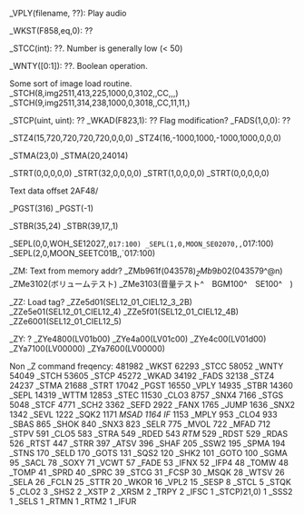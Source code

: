_VPLY(filename, ??): Play audio

_WKST(F858,eq,0): ??

_STCC(int): ??. Number is generally low (< 50)

_WNTY([0:1]): ??. Boolean operation.

Some sort of image load routine.
_STCH(8,img2511,413,225,1000,0,3102,,CC,,,)
_STCH(9,img2511,314,238,1000,0,3018,,CC,11,11,)

_STCP(uint, uint): ??
_WKAD(F823,1): ?? Flag modification?
_FADS(1,0,0): ??

_STZ4(15,720,720,720,720,0,0,0)
_STZ4(16,-1000,1000,-1000,1000,0,0,0)

_STMA(23,0)
_STMA(20,24014)

_STRT(0,0,0,0,0)
_STRT(32,0,0,0,0)
_STRT(1,0,0,0,0)
_STRT(0,0,0,0,0)

Text data offset
2AF48/

_PGST(316)
_PGST(-1)

_STBR(35,24)
_STBR(39,17,,1)

_SEPL(0,0,WOH_SE12027,,`017:100)
_SEPL(1,0,MOON_SE02070,,`017:100)
_SEPL(2,0,MOON_SEETC01B,,`017:100)

_ZM: Text from memory addr?
_ZMb961f($043578)
_ZMb9b02($043579^@n)
_ZMe3102(ボリュームテスト)
_ZMe3103(音量テスト^　BGM100^　SE100^　)

_ZZ: Load tag? 
_ZZe5d01(SEL12_01_CIEL12_3_2B)
_ZZe5e01(SEL12_01_CIEL12_4)
_ZZe5f01(SEL12_01_CIEL12_4B)
_ZZe6001(SEL12_01_CIEL12_5)

_ZY: ?
_ZYe4800(LV01b00)
_ZYe4a00(LV01c00)
_ZYe4c00(LV01d00)
_ZYa7100(LV00000)
_ZYa7600(LV00000)


Non _Z command freqency:
 481982 _WKST
  62293 _STCC
  58052 _WNTY
  54049 _STCH
  53605 _STCP
  45272 _WKAD
  34192 _FADS
  32138 _STZ4
  24237 _STMA
  21688 _STRT
  17042 _PGST
  16550 _VPLY
  14935 _STBR
  14360 _SEPL
  14319 _WTTM
  12853 _STEC
  11530 _CLO3
   8757 _SNX4
   7166 _STGS
   5048 _STCF
   4771 _SCH2
   3362 _SEFD
   2922 _FANX
   1765 _JUMP
   1636 _SNX2
   1342 _SEVL
   1222 _SQK2
   1171 _MSAD
   1164 _IF__
   1153 _MPLY
    953 _CLO4
    933 _SBAS
    865 _SHOK
    840 _SNX3
    823 _SELR
    775 _MVOL
    722 _MFAD
    712 _STPV
    591 _CLO5
    583 _STRA
    549 _RDED
    543 _RTM_
    529 _RDST
    529 _RDAS
    526 _RTST
    447 _STRR
    397 _ATSV
    396 _SHAF
    205 _SSW2
    195 _SPMA
    194 _STNS
    170 _SELD
    170 _GOTS
    131 _SQS2
    120 _SHK2
    101 _GOTO
    100 _SGMA
     95 _SACL
     78 _SOXY
     71 _VCWT
     57 _FADE
     53 _IFNX
     52 _IFP4
     48 _TOMW
     48 _TOMP
     41 _SPRD
     40 _SPRC
     39 _STCG
     31 _FCSP
     30 _MSQK
     28 _WTSV
     26 _SELA
     26 _FCLN
     25 _STTR
     20 _WKOR
     16 _VPL2
     15 _SESP
      8 _STCL
      5 _STQK
      5 _CLO2
      3 _SHS2
      2 _XSTP
      2 _XRSM
      2 _TRPY
      2 _IFSC
      1 _STCP)21,0)
      1 _SSS2
      1 _SELS
      1 _RTMN
      1 _RTM2
      1 _IFUR
